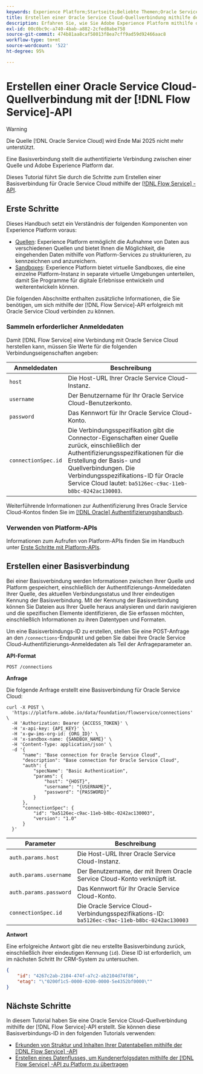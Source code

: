 ```yaml
---
keywords: Experience Platform;Startseite;Beliebte Themen;Oracle Service Cloud;oracle service cloud
title: Erstellen einer Oracle Service Cloud-Quellverbindung mithilfe der Flow Service-API
description: Erfahren Sie, wie Sie Adobe Experience Platform mithilfe der Flow Service-API mit Oracle Service Cloud verbinden.
exl-id: 00c0bc9c-a740-4bab-a882-2cfed8abe758
source-git-commit: 474b81aa8caf58013f8ea7cff9ad59d92466aac8
workflow-type: tm+mt
source-wordcount: '522'
ht-degree: 95%

---
```


# Erstellen einer Oracle Service Cloud-Quellverbindung mit der [!DNL Flow Service]-API

>[!WARNING]
>
>Die Quelle [!DNL Oracle Service Cloud] wird Ende Mai 2025 nicht mehr unterstützt.

Eine Basisverbindung stellt die authentifizierte Verbindung zwischen einer Quelle und Adobe Experience Platform dar.

Dieses Tutorial führt Sie durch die Schritte zum Erstellen einer Basisverbindung für Oracle Service Cloud mithilfe der [[!DNL Flow Service] -API](https://www.adobe.io/experience-platform-apis/references/flow-service/).

## Erste Schritte

Dieses Handbuch setzt ein Verständnis der folgenden Komponenten von Experience Platform voraus:

* [Quellen](../../../../home.md): Experience Platform ermöglicht die Aufnahme von Daten aus verschiedenen Quellen und bietet Ihnen die Möglichkeit, die eingehenden Daten mithilfe von Platform-Services zu strukturieren, zu kennzeichnen und anzureichern.
* [Sandboxes](../../../../../sandboxes/home.md): Experience Platform bietet virtuelle Sandboxes, die eine einzelne Platform-Instanz in separate virtuelle Umgebungen unterteilen, damit Sie Programme für digitale Erlebnisse entwickeln und weiterentwickeln können.

Die folgenden Abschnitte enthalten zusätzliche Informationen, die Sie benötigen, um sich mithilfe der [!DNL Flow Service]-API erfolgreich mit Oracle Service Cloud verbinden zu können.

### Sammeln erforderlicher Anmeldedaten

Damit [!DNL Flow Service] eine Verbindung mit Oracle Service Cloud herstellen kann, müssen Sie Werte für die folgenden Verbindungseigenschaften angeben:

| Anmeldedaten | Beschreibung |
| ---------- | ----------- |
| `host` | Die Host-URL Ihrer Oracle Service Cloud-Instanz. |
| `username` | Der Benutzername für Ihr Oracle Service Cloud-Benutzerkonto. |
| `password` | Das Kennwort für Ihr Oracle Service Cloud-Konto. |
| `connectionSpec.id` | Die Verbindungsspezifikation gibt die Connector-Eigenschaften einer Quelle zurück, einschließlich der Authentifizierungsspezifikationen für die Erstellung der Basis- und Quellverbindungen. Die Verbindungsspezifikations-ID für Oracle Service Cloud lautet: `ba5126ec-c9ac-11eb-b8bc-0242ac130003`. |

Weiterführende Informationen zur Authentifizierung Ihres Oracle Service Cloud-Kontos finden Sie im [[!DNL Oracle] Authentifizierungshandbuch](https://docs.oracle.com/en/cloud/saas/b2c-service/20c/cxska/OKCS_Authenticate_and_Authorize.html).

### Verwenden von Platform-APIs

Informationen zum Aufrufen von Platform-APIs finden Sie im Handbuch unter [Erste Schritte mit Platform-APIs](../../../../../landing/api-guide.md).

## Erstellen einer Basisverbindung

Bei einer Basisverbindung werden Informationen zwischen Ihrer Quelle und Platform gespeichert, einschließlich der Authentifizierungs-Anmeldedaten Ihrer Quelle, des aktuellen Verbindungsstatus und Ihrer eindeutigen Kennung der Basisverbindung. Mit der Kennung der Basisverbindung können Sie Dateien aus Ihrer Quelle heraus analysieren und darin navigieren und die spezifischen Elemente identifizieren, die Sie erfassen möchten, einschließlich Informationen zu ihren Datentypen und Formaten.

Um eine Basisverbindungs-ID zu erstellen, stellen Sie eine POST-Anfrage an den `/connections`-Endpunkt und geben Sie dabei Ihre Oracle Service Cloud-Authentifizierungs-Anmeldedaten als Teil der Anfrageparameter an.

**API-Format**

```http
POST /connections
```

**Anfrage**

Die folgende Anfrage erstellt eine Basisverbindung für Oracle Service Cloud:

```shell
curl -X POST \
  'https://platform.adobe.io/data/foundation/flowservice/connections' \
  -H 'Authorization: Bearer {ACCESS_TOKEN}' \
  -H 'x-api-key: {API_KEY}' \
  -H 'x-gw-ims-org-id: {ORG_ID}' \
  -H 'x-sandbox-name: {SANDBOX_NAME}' \
  -H 'Content-Type: application/json' \
  -d '{
      "name": "Base connection for Oracle Service Cloud",
      "description": "Base connection for Oracle Service Cloud",
      "auth": {
          "specName": "Basic Authentication",
          "params": {
              "host": "{HOST}",
              "username": "{USERNAME}",
              "password": "{PASSWORD}"
          }
      },
      "connectionSpec": {
          "id": "ba5126ec-c9ac-11eb-b8bc-0242ac130003",
          "version": "1.0"
      }
  }'
```

| Parameter | Beschreibung |
| --------- | ----------- |
| `auth.params.host` | Die Host-URL Ihrer Oracle Service Cloud-Instanz. |
| `auth.params.username` | Der Benutzername, der mit Ihrem Oracle Service Cloud-Konto verknüpft ist. |
| `auth.params.password` | Das Kennwort für Ihr Oracle Service Cloud-Konto. |
| `connectionSpec.id` | Die Oracle Service Cloud-Verbindungsspezifikations-ID: `ba5126ec-c9ac-11eb-b8bc-0242ac130003` |

**Antwort**

Eine erfolgreiche Antwort gibt die neu erstellte Basisverbindung zurück, einschließlich ihrer eindeutigen Kennung (`id`). Diese ID ist erforderlich, um im nächsten Schritt Ihr CRM-System zu untersuchen.

```json
{
    "id": "4267c2ab-2104-474f-a7c2-ab2104d74f86",
    "etag": "\"0200f1c5-0000-0200-0000-5e4352bf0000\""
}
```

## Nächste Schritte

In diesem Tutorial haben Sie eine Oracle Service Cloud-Quellverbindung mithilfe der [!DNL Flow Service]-API erstellt. Sie können diese Basisverbindungs-ID in den folgenden Tutorials verwenden:

* [Erkunden von Struktur und Inhalten Ihrer Datentabellen mithilfe der  [!DNL Flow Service] -API](../../explore/tabular.md)
* [Erstellen eines Datenflusses, um Kundenerfolgsdaten mithilfe der  [!DNL Flow Service] -API zu Platform zu übertragen](../../collect/customer-success.md)
